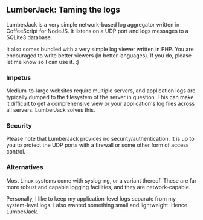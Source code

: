 ## LumberJack: Taming the logs

LumberJack is a very simple network-based log aggregator written in CoffeeScript for
NodeJS. It listens on a UDP port and logs messages to a SQLite3 database.

It also comes bundled with a very simple log viewer written in PHP. You are encouraged to
write better viewers (in better languages). If you do, please let me know so I can use it. :)


### Impetus

Medium-to-large websites require multiple servers, and application logs are typically
dumped to the filesystem of the server in question. This can make it difficult to get
a comprehensive view or your application's log files across all servers.  LumberJack
solves this.


### Security

Please note that LumberJack provides no security/authentication. It is up to you to
protect the UDP ports with a firewall or some other form of access control.


### Alternatives

Most Linux systems come with syslog-ng, or a variant thereof. These are far more
robust and capable logging facilities, and they are network-capable.

Personally, I like to keep my application-level logs separate from my system-level
logs. I also wanted something small and lightweight. Hence LumberJack.

